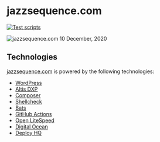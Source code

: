 # jazzsequence.com
[![Test scripts](https://github.com/jazzsequence/jazzsequence.com/actions/workflows/test-scripts.yml/badge.svg)](https://github.com/jazzsequence/jazzsequence.com/actions/workflows/test-scripts.yml)

![jazzsequence.com 10 December, 2020](https://sfo2.digitaloceanspaces.com/cdn.jazzsequence/wp-content/uploads/2020/12/10120020/Screen-Shot-2020-12-10-at-11.59.56-AM.png)

## Technologies
[jazzsequence.com](https://jazzsequence.com) is powered by the following technologies:

* [WordPress](https://wordpress.org)
* [Altis DXP](https://altis-dxp.com)
* [Composer](https://getcomposer.org/)
* [Shellcheck](https://www.shellcheck.net/)
* [Bats](https://bats-core.readthedocs.io/en/stable/)
* [GitHub Actions](https://docs.github.com/en/actions)
* [Open LiteSpeed](https://openlitespeed.org/)
* [Digital Ocean](https://m.do.co/c/36c3e7160e43)
* [Deploy HQ](https://www.deployhq.com/r/8hnhpr)

<!-- TODO -->
<!--
* Move my plugins that are composerized to packagist so I don't need to use them as composer repositories
* composerize plugins that arne't already so we can move them to packagist
* move the deploy workflow off of DeployHQ and onto GitHub Actions
* change the dashboard "home" link to point back to the regular dashboard rather than the altis dashboard
* use a pantheon sandbox to test the actual site before deploying to production
-->
